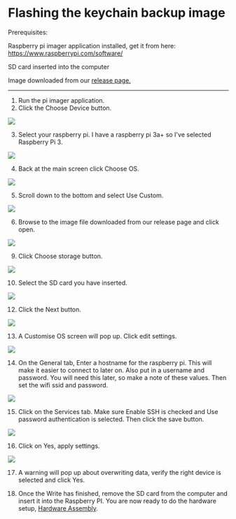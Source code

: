 # Flashing the keychain backup image
Prerequisites:

Raspberry pi imager application installed, get it from here: https://www.raspberrypi.com/software/

SD card inserted into the computer

Image downloaded from our [release page.](https://github.com/thinklearndo/keychain_backup_pi/releases)

-----------


1. Run the pi imager application.
2. Click the Choose Device button.

![](pics/imager_choose_device.jpg)

3. Select your raspberry pi. I have a raspberry pi 3a+ so I've selected Raspberry Pi 3.

![](pics/imager_select_pi_list.jpg)

4. Back at the main screen click Choose OS.

![](pics/imager_choose_os.jpg)

5. Scroll down to the bottom and select Use Custom.

![](pics/imager_select_image_list.jpg)

6. Browse to the image file downloaded from our release page and click open.

![](pics/imager_select_image_picker.jpg)

9. Click Choose storage button.

![](pics/imager_choose_storage.jpg)

10. Select the SD card you have inserted.

![](pics/imager_select_sd_card.jpg)

12. Click the Next button.

![](pics/imager_all_selected_click_next.jpg)

13. A Customise OS screen will pop up. Click edit settings.

![](pics/imager_click_edit_settings.jpg)

14. On the General tab, Enter a hostname for the raspberry pi. This will make it easier to connect to later on. Also put in a username and password. You will need this later, so make a note of these values. Then set the wifi ssid and password.

![](pics/imager_os_customisation.jpg)

15. Click on the Services tab. Make sure Enable SSH is checked and Use password authentication is selected. Then click the save button.

![](pics/imager_os_customisation_services.jpg)

16. Click on Yes, apply settings.

![](pics/imager_click_yes_apply_settings.jpg)

17. A warning will pop up about overwriting data, verify the right device is selected and click Yes.

18. Once the Write has finished, remove the SD card from the computer and insert it into the Raspberry PI. You are now ready to do the hardware setup, [Hardware Assembly](assembly.md).
